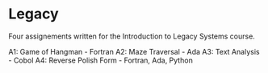 # Legacy
Four assignements written for the Introduction to Legacy Systems course. 

A1: Game of Hangman - Fortran
A2: Maze Traversal - Ada
A3: Text Analysis - Cobol
A4: Reverse Polish Form - Fortran, Ada, Python



